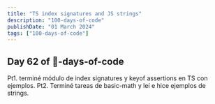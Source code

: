 ```yaml
---
title: "TS index signatures and JS strings"
description: "100-days-of-code"
publishDate: "01 March 2024"
tags: ["100-days-of-code"]
---
```


## Day 62 of 💯-days-of-code

Pt1. terminé módulo de index signatures y keyof assertions en TS con ejemplos.
Pt2. Terminé tareas de basic-math y leí e hice ejemplos de strings.
